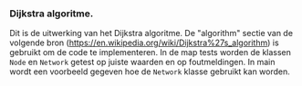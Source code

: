 ### Dijkstra algoritme.

Dit is de uitwerking van het Dijkstra algoritme. De "algorithm" sectie van de volgende bron (https://en.wikipedia.org/wiki/Dijkstra%27s_algorithm) is gebruikt om de code te implementeren. In de map tests worden de klassen ``` Node ``` en ``` Network ``` getest op juiste waarden en op foutmeldingen. In main wordt een voorbeeld gegeven hoe de ``` Network ``` klasse gebruikt kan worden.
